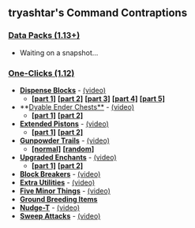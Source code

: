 ## tryashtar's Command Contraptions

### [Data Packs (1.13+)](contraptions/data%20packs)
* Waiting on a snapshot...

### [One-Clicks (1.12)](contraptions/one-clicks)
* [**Dispense Blocks**](contraptions/one-clicks/dispense%20blocks) - [(video)](https://www.youtube.com/watch?v=po3BGH5M3f4)
  * [**[part 1]**](https://raw.githubusercontent.com/tryashtar/minecraft-stuff/master/contraptions/one-clicks/dispense%20blocks/dispense%20blocks%20(1%EF%BC%8F5)) [**[part 2]**](https://raw.githubusercontent.com/tryashtar/minecraft-stuff/master/contraptions/one-clicks/dispense%20blocks/dispense%20blocks%20(2%EF%BC%8F5)) [**[part 3]**](https://raw.githubusercontent.com/tryashtar/minecraft-stuff/master/contraptions/one-clicks/dispense%20blocks/dispense%20blocks%20(3%EF%BC%8F5)) [**[part 4]**](https://raw.githubusercontent.com/tryashtar/minecraft-stuff/master/contraptions/one-clicks/dispense%20blocks/dispense%20blocks%20(4%EF%BC%8F5)) [**[part 5]**](https://raw.githubusercontent.com/tryashtar/minecraft-stuff/master/contraptions/one-clicks/dispense%20blocks/dispense%20blocks%20(5%EF%BC%8F5))
* **[Dyable Ender Chests**](contraptions/one-clicks/dye%20ender%20chests) - [(video)](https://www.youtube.com/watch?v=vdLghOxYSEM)
  * [**[part 1]**](https://raw.githubusercontent.com/tryashtar/minecraft-stuff/master/contraptions/one-clicks/dye%20ender%20chests/dye%20ender%20chests%20(1%EF%BC%8F2)) [**[part 2]**](https://raw.githubusercontent.com/tryashtar/minecraft-stuff/master/contraptions/one-clicks/dye%20ender%20chests/dye%20ender%20chests%20(2%EF%BC%8F2))
* [**Extended Pistons**](contraptions/one-clicks/extended%20pistons) - [(video)](https://www.youtube.com/watch?v=hvgzWbBUWmU)
  * [**[part 1]**](https://raw.githubusercontent.com/tryashtar/minecraft-stuff/master/contraptions/one-clicks/extended%20pistons/extended%20pistons%20(1%EF%BC%8F2)) [**[part 2]**](https://raw.githubusercontent.com/tryashtar/minecraft-stuff/master/contraptions/one-clicks/extended%20pistons/extended%20pistons%20(2%EF%BC%8F2))
* [**Gunpowder Trails**](contraptions/one-clicks/gunpowder%20trails) - [(video)](https://www.youtube.com/watch?v=KFxeGuDf3LY)
  * [**[normal]**](https://raw.githubusercontent.com/tryashtar/minecraft-stuff/master/contraptions/one-clicks/gunpowder%20trails/gunpowder%20trails) [**[random]**](https://raw.githubusercontent.com/tryashtar/minecraft-stuff/master/contraptions/one-clicks/gunpowder%20trails/gunpowder%20trails%20(random))
* [**Upgraded Enchants**](contraptions/one-clicks/upgraded%20enchants) - [(video)](https://www.youtube.com/watch?v=cFXVcU5Do88)
  * [**[part 1]**](https://raw.githubusercontent.com/tryashtar/minecraft-stuff/master/contraptions/one-clicks/upgraded%20enchants/upgraded%20enchants%20(1%EF%BC%8F2)) [**[part 2]**](https://raw.githubusercontent.com/tryashtar/minecraft-stuff/master/contraptions/one-clicks/upgraded%20enchants/upgraded%20enchants%20(2%EF%BC%8F2))
* [**Block Breakers**](https://raw.githubusercontent.com/tryashtar/minecraft-stuff/master/contraptions/one-clicks/block%20breakers) - [(video)](https://www.youtube.com/watch?v=aMwxQ2qsNwY)
* [**Extra Utilities**](https://raw.githubusercontent.com/tryashtar/minecraft-stuff/master/contraptions/one-clicks/extra%20utilities) - [(video)](https://www.youtube.com/watch?v=R1NsE792A4k)
* [**Five Minor Things**](https://raw.githubusercontent.com/tryashtar/minecraft-stuff/master/contraptions/one-clicks/five%20things) - [(video)](https://www.youtube.com/watch?v=MQ-FjxqWa2E)
* [**Ground Breeding Items**](https://raw.githubusercontent.com/tryashtar/minecraft-stuff/master/contraptions/one-clicks/ground%20breeding%20items)
* [**Nudge-T**](https://raw.githubusercontent.com/tryashtar/minecraft-stuff/master/contraptions/one-clicks/nudge-t) - [(video)](https://www.youtube.com/watch?v=neXPo2XKif0)
* [**Sweep Attacks**](https://raw.githubusercontent.com/tryashtar/minecraft-stuff/master/contraptions/one-clicks/sweep%20attacks) - [(video)](https://www.youtube.com/watch?v=CswfItvWa_k)
